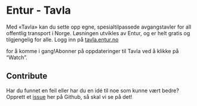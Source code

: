 # Entur - Tavla

Med «Tavla» kan du sette opp egne, spesialtilpassede avgangstavler for all offentlig transport i Norge. Løsningen utvikles av Entur, og er helt gratis og tilgjengelig for alle. Logg inn på [tavla.entur.no](https://tavla.entur.no/)

for å komme i gang!Abonner på oppdateringer til Tavla ved å klikke på “Watch”.

## Contribute

Har du funnet en feil eller har du en idé til noe som kunne vært bedre? Opprett et [issue](https://github.com/entur/tavla/issues/new) her på Github, så skal vi se på det!
